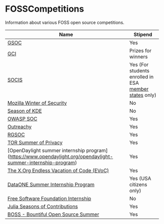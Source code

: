 # FOSSCompetitions
Information about various FOSS open source competitions.

| Name                                    | Stipend |
|-----------------------------------------|-------------|
| [GSOC](https://developers.google.com/open-source/gsoc/) | Yes |
| [GCI](https://www.google-melange.com/gci/homepage/google/gci2014) | Prizes for winners |
| [SOCIS](http://sophia.estec.esa.int/socis/) | Yes (For students enrolled in ESA [member states](http://sophia.estec.esa.int/socis2013/?q=faq#socis_elig_student_who) only) |
| [Mozilla Winter of Security](https://wiki.mozilla.org/Security/Automation/Winter_Of_Security_2015) | No |
| [Season of KDE](https://season.kde.org) | No      |
| [OWASP SOC](https://www.owasp.org/index.php/Summer_Code_Sprint2015) | Yes |
| [Outreachy](https://www.gnome.org/outreachy/) | Yes |
| [RGSOC](http://railsgirlssummerofcode.org/) | Yes |
| [TOR Summer of Privacy](https://trac.torproject.org/projects/tor/wiki/org/TorSoP) | Yes |
| [OpenDaylight summer internship program] (https://www.opendaylight.org/opendaylight-summer-internship-program) | Yes |
| [The X.Org Endless Vacation of Code (EVoC)](http://www.x.org/wiki/XorgEVoC/)| Yes |
| [DataONE Summer Internship Program](https://www.dataone.org/internships) | Yes (USA citizens only)|
| [Free Software Foundation Internship](http://www.fsf.org/volunteer/internships) | No|
| [Julia Seasons of Contributions](https://julialang.org/jsoc/) | Yes |
| [BOSS - Bountiful Open Source Summer](http://lab.codingblocks.com/boss) | Yes |

